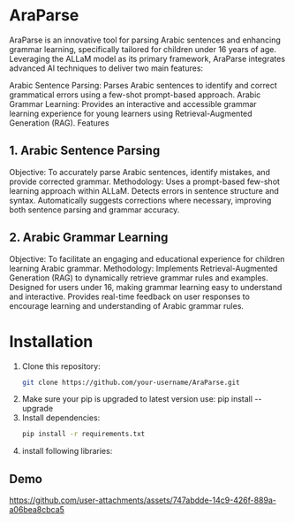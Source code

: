 # AraParse
AraParse is an innovative tool for parsing Arabic sentences and enhancing grammar learning, specifically tailored for children under 16 years of age. Leveraging the ALLaM model as its primary framework, AraParse integrates advanced AI techniques to deliver two main features:

Arabic Sentence Parsing: Parses Arabic sentences to identify and correct grammatical errors using a few-shot prompt-based approach.
Arabic Grammar Learning: Provides an interactive and accessible grammar learning experience for young learners using Retrieval-Augmented Generation (RAG).
Features
## 1. Arabic Sentence Parsing
Objective: To accurately parse Arabic sentences, identify mistakes, and provide corrected grammar.
Methodology:
Uses a prompt-based few-shot learning approach within ALLaM.
Detects errors in sentence structure and syntax.
Automatically suggests corrections where necessary, improving both sentence parsing and grammar accuracy.
## 2. Arabic Grammar Learning
Objective: To facilitate an engaging and educational experience for children learning Arabic grammar.
Methodology:
Implements Retrieval-Augmented Generation (RAG) to dynamically retrieve grammar rules and examples.
Designed for users under 16, making grammar learning easy to understand and interactive.
Provides real-time feedback on user responses to encourage learning and understanding of Arabic grammar rules.
# Installation
1. Clone this repository:
    ```bash
    git clone https://github.com/your-username/AraParse.git
    ```
2. Make sure your pip is upgraded to latest version use: pip install --upgrade
2. Install dependencies:
    ```bash
    pip install -r requirements.txt
    ```
4. install following libraries:
## Demo
https://github.com/user-attachments/assets/747abdde-14c9-426f-889a-a06bea8cbca5
